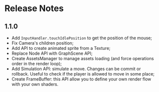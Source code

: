 # Release Notes

## 1.1.0

- Add `InputHandler.touchIdlePosition` to get the position of the mouse;
- Fix Camera's children position;
- Add API to create animated sprite from a Texture;
- Replace Node API with GraphScene API;
- Create AssetsManager to manage assets loading (and force operations order in the render loop);
- Add Simulation API: simulate a move. Changes can be commit or rollback. 
  Useful to check if the player is allowed to move in some place;  
- Create FrameBuffer: this API allow you to define your own render flow with your own shaders.
